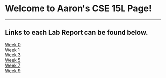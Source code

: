 # Welcome to Aaron's CSE 15L Page!
---
## Links to each Lab Report can be found below.
[Week 0](https://<your-username>.github.io/<your-lab-reports-repo>/lab-report-1-week-0.html)  
[Week 1]()  
[Week 3]()  
[Week 5]()  
[Week 7]()  
[Week 9]()  